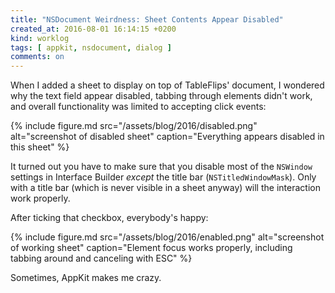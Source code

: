 ```yaml
---
title: "NSDocument Weirdness: Sheet Contents Appear Disabled"
created_at: 2016-08-01 16:14:15 +0200
kind: worklog
tags: [ appkit, nsdocument, dialog ]
comments: on
---
```


When I added a sheet to display on top of TableFlips' document, I wondered why the text field appear disabled, tabbing through elements didn't work, and overall functionality was limited to accepting click events:

{% include figure.md src="/assets/blog/2016/disabled.png" alt="screenshot of disabled sheet" caption="Everything appears disabled in this sheet" %}

It turned out you have to make sure that you disable most of the `NSWindow` settings in Interface Builder _except_ the title bar (`NSTitledWindowMask`). Only with a title bar (which is never visible in a sheet anyway) will the interaction work properly.

After ticking that checkbox, everybody's happy:

{% include figure.md src="/assets/blog/2016/enabled.png" alt="screenshot of working sheet" caption="Element focus works properly, including tabbing around and canceling with ESC" %}

Sometimes, AppKit makes me crazy.
